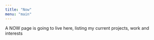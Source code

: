 ```yaml
---
title: "Now"
menu: "main"
---
```


A NOW page is going to live here, listing my current projects, work and interests
